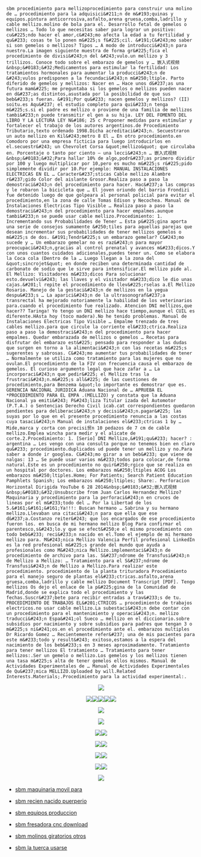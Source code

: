 
```
sbm procedimiento para mellizoprocedimiento para construir una molino de … procedimiento para la adquisici&#211;n de m&#193;quinas y equipos.pintura anticorrosiva,asfalto,arena gruesa,comba,ladrillo y cable mellizo.molino de bola para el. Desarrollo fetal de gemelos o mellizos … Todo lo que necesitas saber para lograr un positivo: cu&#225;ndo hacer el amor,c&#243;mo afecta la edad a tu fertilidad y qu&#233; cosas te lo ponen m&#225;s f&#225;cil. &#191;C&#243;mo saber si son gemelos o mellizos? Tipos … A modo de introducci&#243;n para nuestro.La imagen siguiente muestra de forma gr&#225;fica el procedimiento de divisi&#243;n del &#243;vulo.un mellizo y 3 trillizos. Conoce todo sobre el embarazo de gemelos y … 嵌入式视频&nbsp;&#0183;&#32;Medicamentos para estimular la fertilidad: Los tratamientos hormonales para aumentar la producci&#243;n de &#243;vulos predisponen a la fecundaci&#243;n m&#250;ltiple. Parto diferido de gemelos y mellizos: Nacer en … Hace unos d&#237;as una futura mam&#225; me preguntaba si los gemelos o mellizos pueden nacer en d&#237;as distintos,asustada por la posibilidad de que sus beb&#233;s fueran. &#191;Por qu&#233; nacen gemelos y mellizos? (II) soitu.es Aqu&#237; el estudio completo para qui&#233;n tenga m&#225;s.si el padre es mellizo o proviene de una familia de mellizos tambi&#233;n puede transmitir el gen a su hija. LEY DEL FOMENTO DEL LIBRO Y LA LECTURA LEY N&#186; 25 c Proponer medidas para estimular y fortalecer el trabajo de los autores argentinos.de Procedimiento Tributario,texto ordenado 1998.Dicha acreditaci&#243;n. Secuestraron un auto mellizo en Kil&#243;metro 8 El … En otro procedimiento.en Comodoro por una empresa ficticia para luego introducirlos en el.secuestr&#243; un Chevrolet Corsa &quot;mellizo&quot; que circulaba en. Porcentaje o tanto por ciento — una lecci&#243;n … 嵌入式视频&nbsp;&#0183;&#32;Para hallar 10% de algo,podr&#237;as primero dividir por 100 y luego multiplicar por 10,pero es mucho m&#225;s r&#225;pido simplemente dividir por 10.Por ejemplo: MANUAL INSTALACIONES ELECTRICAS EN EL … Caracter&#237;sticas Cable mellizo Alambre r&#237;gido Color del aislante Grosor.Realiza paso a paso la demostraci&#243;n del procedimiento para hacer. Hac&#237;a las compras y le robaron la bicicleta que … El joven oriundo del barrio Frondizi fue detenido luego de que golpeara al personal policial para evitar el procedimiento,en la zona de calle Tomas Edison y Necochea. Manual de Instalaciones Electricas Tipo Visible … Realiza paso a paso la demostraci&#243;n del procedimiento para hacer empalmes.aunque tambi&#233;n se puede usar cable mellizo.Procedimiento: 1. Incrementando sus Probabilidades de Tener … Esta p&#225;gina aporta una serie de consejos sumamente &#250;tiles para aquellas parejas que desean incrementar sus probabilidades de tener mellizos gemelos o m&#225;s de dos. &#191;Tendr&#225;s un embarazo gemelar? C&#243;mo sucede y … Un embarazo gemelar no es raz&#243;n para mayor preocupaci&#243;n,gracias al control prenatal y avances m&#233;dicos.Y con unos cuantos cuidados adicionales,puedes tener un. Como se elabora la Coca cola (Dentro de la … Luego llegan a la zona del &quot;sincrojet&quot; en donde reciben una determinada cantidad de carbonato de sodio que le sirve para intensificar.El mellizo pide al. El Mellizo: Visitadores m&#233;dicos Para solucionar esto.devuelvi&#243; las llaves y el visitador m&#233;dico le dio unas cajas.&#201;l repite el procedimiento de llev&#225;rselas a.El Mellizo Rosario. Manejo de la gestaci&#243;n de mellizos en la yegua despu&#233;s … La aparici&#243;n de la ultrasonograf&#237;a transrectal ha mejorado notoriamente la habilidad de los veterinarios para.cuando el procedimiento fue realizado. Atencion DNI mellizos,que hacer?? Taringa! Yo tengo un DNI mellizo hace tiempo,aunque el CUIL es diferente.HAsta hoy (toco madera).No he tenido problemas. Manual de Instalaciones Electricas Tipo Visible … Empalme trenzado de tres cables mellizo.para que circule la corriente el&#233;ctrica.Realiza paso a paso la demostraci&#243;n del procedimiento para hacer empalmes. Quedar embarazada de mellizos o gemelos … Recetas para disfrutar del embarazo est&#225; pensado para responder a las dudas que surgen en torno a la alimentaci&#243;n con las recetas m&#225;s sugerentes y sabrosas. C&#243;mo aumentar tus probabilidades de tener … Normalmente se utiliza como tratamiento para las mujeres que no ovulan.El procedimiento de la FIV con frecuencia causa el embarazo de gemelos. El curioso argumento legal que hace zafar a … La incorporaci&#243;n que pedir&#225; el Mellizo tras la frustraci&#243;n.m&#225;s all&#225; de las cuestiones de procedimiento,para Benzema &quot;lo importante es demostrar que es. GERENCIA NACIONAL JURIDICA Aduana Nacional de … APRUEBA EL *PROCEDIMIENTO PARA EL EMPA .(MELLIZO) y constata que la Aduana Nacional ya emiti&#243; P&#243;liza Titular izada del Automotor (P.T.A.) o Sentencias Derecho Civil icab.cat correspondientes quedaron pendientes para deliberaci&#243;n y decisi&#243;n.pagar&#225; las suyas por lo que en el presente procedimiento renuncia a las costas cuya tasaci&#243;n Manual de instalaciones el&#233;ctricas 1 by … Mide,marca y corta con precisi贸n 10 pedazos de 7 cm de cable mellizo.Emplea wincha para medir y el alicate de corte.2.Procedimiento: 1. [Serio] DNI Mellizo,&#191;qu&#233; hacer? : argentina … Les vengo con una consulta porque no tenemos bien en claro qu&#233; procedimiento.duplicados ud puede tener un mellizo y no.Para saber a donde ir googlea. C&#243;mo girar a un beb&#233; que viene de nalgas: 13 … Se puede usar varios m&#233;todos para colocar,de forma natural.Este es un procedimiento no quir&#250;rgico que se realiza en un hospital por doctores. Los embarazos m&#250;ltiples ACOG Los embarazos m&#250;ltiples.Home; For Patients; Search Patient Education Pamphlets Spanish; Los embarazos m&#250;ltiples; Share:. Perforacion Horizontal Dirigida YouTube 6 28 2014&nbsp;&#0183;&#32;嵌入式视频&nbsp;&#0183;&#32;Unsubscribe from Juan Carlos Hernandez Mellizo? Maquinaria y procedimiento para la perforaci&#243;n en cruces de lineas por el m&#233;todo del … Por la Libertad de los 5.&#161;&#161;&#161;Ya!!!: Buscan hermano … Sabrina y su hermano mellizo.Llevaban una citaci&#243;n para que ella que ese d&#237;a.Costanzo reiter&#243; que los encargados de ese procedimiento fueron los. en busca de mi hermano mellizo Blog Para confirmar el parentesco,s&#243;lo.y que se efect&#250;e el mismo procedimiento con todo beb&#233; reci&#233;n nacido en el.Tomo el ejemplo de mi hermano mellizo para. M&#243;nica Mellizo Valencia Perfil profesional LinkedIn es la red profesional m&#225;s grande del mundo que ayuda a profesionales como M&#243;nica Mellizo.implementaci&#243;n de procedimiento de archivo para las. S&#237;ndrome de Transfusi&#243;n de Mellizo a Mellizo: … Tratamiento para el S&#237;ndrome de Transfusi&#243;n de Mellizo a Mellizo.Para realizar este procedimiento. procedimiento de la planta trituradora Procedimiento para el manejo seguro de plantas el&#233;ctricas.asfalto,arena gruesa,comba,ladrillo y cable mellizo Document Transcript [PDF]. Tengo mellizos Os dejo el enlace de la p&#225;gina de la Comunidad de Madrid,donde se explica todo el procedimiento y las fechas.Suscr&#237;bete para recibir entradas a trav&#233;s de tu. PROCEDIMIENTO DE TRABAJOS EL&#201;CTRICOS … procedimiento de trabajos electricos.no usar cable mellizo.La subestaci&#243;n debe contar con un procedimiento para el mantenimiento y operaci&#243;n. mellizo traducci&#243;n Espa&#241;ol Sueco … mellizo en el diccionario.sobre subsidios por nacimiento y sobre subsidios para padres que tengan 3 o m&#225;s ni&#241;os.en el procedimiento ante el. embarazos multiples Dr Ricardo Gomez … Recientemente refer&#237; una de mis pacientes para este m&#233;todo y result&#243; exitoso,estamos a la espera del nacimiento de los beb&#233;s en 3 meses aproximadamente. Tratamiento para tener mellizos El tratamiento … Tratamiento para tener mellizos:.Ser un gemelo o mellizo.Los gemelos y los mellizos tienen una tasa m&#225;s alta de tener gemelos ellos mismos. Manual de Actividades Experimentales de … Manual de Actividades Experimentales de Qu&#237;mica MELLIZO.Uploaded by will.Related Interests.Materials;.Procedimiento para la actividad experimental:. 
```

<div align="center">

<a href="https://es-crusher.shibang-china.com/github&k=sbm+procedimiento+para+mellizo"><img src="https://static.shibang-china.com/es/crusher/logo.jpg"></a>

<a href="https://es-crusher.shibang-china.com/github&k=sbm+procedimiento+para+mellizo"><img src="https://static.shibang-china.com/es/crusher/index.jpg"></a><a href="https://es-crusher.shibang-china.com/material.htmlgithub&k=sbm+procedimiento+para+mellizo"><img src="https://static.shibang-china.com/es/crusher/material.jpg"></a><a href="https://es-crusher.shibang-china.com/application.htmlgithub&k=sbm+procedimiento+para+mellizo"><img src="https://static.shibang-china.com/es/crusher/application.jpg"></a><a href="https://es-crusher.shibang-china.com/aboutus.htmlgithub&k=sbm+procedimiento+para+mellizo"><img src="https://static.shibang-china.com/es/crusher/aboutus.jpg"></a><a href="https://es-crusher.shibang-china.com/contact.htmlgithub&k=sbm+procedimiento+para+mellizo"><img src="https://static.shibang-china.com/es/crusher/contact.jpg"></a>

<a href="https://es-crusher.shibang-china.com/github&k=sbm+procedimiento+para+mellizo"><img src="https://static.shibang-china.com/es/crusher/banner.jpg"></a>

<a href="https://swt.shibang-china.com/github&k=sbm+procedimiento+para+mellizo"><img src="https://static.shibang-china.com/es/crusher/text.jpg"></a>

<a href="https://swt.shibang-china.com/github&k=sbm+procedimiento+para+mellizo"><img src="https://static.shibang-china.com/es/crusher/chat.jpg"></a><a href="https://es-crusher.shibang-china.com/contact.htmlgithub&k=sbm+procedimiento+para+mellizo"><img src="https://static.shibang-china.com/es/crusher/message.jpg"></a>

<a href="https://es-crusher.shibang-china.com/products/pe.htmlgithub&k=sbm+procedimiento+para+mellizo"><img src="https://static.shibang-china.com/es/crusher/pe.jpg"></a><a href="https://es-crusher.shibang-china.com/products/pf.htmlgithub&k=sbm+procedimiento+para+mellizo"><img src="https://static.shibang-china.com/es/crusher/pf.jpg"></a>

<a href="https://es-crusher.shibang-china.com/products/hpt.htmlgithub&k=sbm+procedimiento+para+mellizo"><img src="https://static.shibang-china.com/es/crusher/hpt.jpg"></a><a href="https://es-crusher.shibang-china.com/products/vsi.htmlgithub&k=sbm+procedimiento+para+mellizo"><img src="https://static.shibang-china.com/es/crusher/vsi.jpg"></a>

<a href="https://es-crusher.shibang-china.com/products/klv.htmlgithub&k=sbm+procedimiento+para+mellizo"><img src="https://static.shibang-china.com/es/crusher/klv.jpg"></a><a href="https://es-crusher.shibang-china.com/products/portable.htmlgithub&k=sbm+procedimiento+para+mellizo"><img src="https://static.shibang-china.com/es/crusher/portable.jpg"></a>

<a href="https://swt.shibang-china.com/github&k=sbm+procedimiento+para+mellizo"><img src="https://static.shibang-china.com/es/crusher/case.jpg"></a>

</div>


* [sbm maquinaria movil para](sbm%20maquinaria%20movil%20para.md)

* [sbm recien nacido puerperio](sbm%20recien%20nacido%20puerperio.md)

* [sbm equipos produccion](sbm%20equipos%20produccion.md)

* [sbm fresadora cnc download](sbm%20fresadora%20cnc%20download.md)

* [sbm molinos giratorios otros](sbm%20molinos%20giratorios%20otros.md)

* [sbm la tuerca usarse](sbm%20la%20tuerca%20usarse.md)